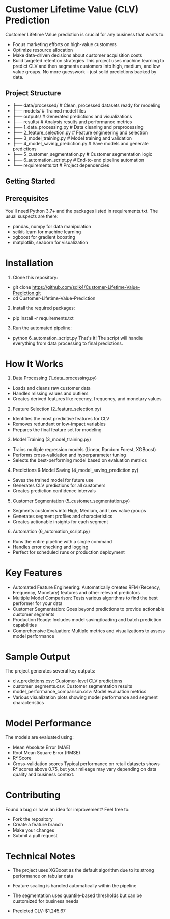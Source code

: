 # Customer Lifetime Value (CLV) Prediction  
Customer Lifetime Value prediction is crucial for any business that wants to:
- Focus marketing efforts on high-value customers
- Optimize resource allocation
- Make data-driven decisions about customer acquisition costs
- Build targeted retention strategies
This project uses machine learning to predict CLV and then segments customers into high, medium, and low value groups. No more guesswork – just solid predictions backed by data.

## Project Structure  
- ├── data/processed/          # Clean, processed datasets ready for modeling
- ├── models/                  # Trained model files
- ├── outputs/                 # Generated predictions and visualizations
- ├── results/                 # Analysis results and performance metrics
- ├── 1_data_processing.py     # Data cleaning and preprocessing
- ├── 2_feature_selection.py   # Feature engineering and selection
- ├── 3_model_training.py      # Model training and validation
- ├── 4_model_saving_prediction.py  # Save models and generate predictions
- ├── 5_customer_segmentation.py    # Customer segmentation logic
- ├── 6_automation_script.py   # End-to-end pipeline automation
- └── requirements.txt         # Project dependencies

## Getting Started
## Prerequisites
You'll need Python 3.7+ and the packages listed in requirements.txt. The usual suspects are there:
- pandas, numpy for data manipulation
- scikit-learn for machine learning
- xgboost for gradient boosting
- matplotlib, seaborn for visualization

# Installation
1. Clone this repository:
- git clone https://github.com/sdlk4/Customer-Lifetime-Value-Prediction.git
- cd Customer-Lifetime-Value-Prediction

2. Install the required packages:
- pip install -r requirements.txt

3. Run the automated pipeline:
- python 6_automation_script.py
That's it! The script will handle everything from data processing to final predictions.

# How It Works
1. Data Processing (1_data_processing.py)
- Loads and cleans raw customer data
- Handles missing values and outliers
- Creates derived features like recency, frequency, and monetary values

2. Feature Selection (2_feature_selection.py)
- Identifies the most predictive features for CLV
- Removes redundant or low-impact variables
- Prepares the final feature set for modeling

3. Model Training (3_model_training.py)
- Trains multiple regression models (Linear, Random Forest, XGBoost)
- Performs cross-validation and hyperparameter tuning
- Selects the best-performing model based on evaluation metrics

4. Predictions & Model Saving (4_model_saving_prediction.py)
- Saves the trained model for future use
- Generates CLV predictions for all customers
- Creates prediction confidence intervals

5. Customer Segmentation (5_customer_segmentation.py)
- Segments customers into High, Medium, and Low value groups
- Generates segment profiles and characteristics
- Creates actionable insights for each segment

6. Automation (6_automation_script.py)
- Runs the entire pipeline with a single command
- Handles error checking and logging
- Perfect for scheduled runs or production deployment

# Key Features
- Automated Feature Engineering: Automatically creates RFM (Recency, Frequency, Monetary) features and other relevant predictors
- Multiple Model Comparison: Tests various algorithms to find the best performer for your data
- Customer Segmentation: Goes beyond predictions to provide actionable customer segments
- Production Ready: Includes model saving/loading and batch prediction capabilities
- Comprehensive Evaluation: Multiple metrics and visualizations to assess model performance

# Sample Output
The project generates several key outputs:
- clv_predictions.csv: Customer-level CLV predictions
- customer_segments.csv: Customer segmentation results
- model_performance_comparison.csv: Model evaluation metrics
- Various visualization plots showing model performance and segment characteristics

# Model Performance
The models are evaluated using:
- Mean Absolute Error (MAE)
- Root Mean Square Error (RMSE)
- R² Score
- Cross-validation scores
Typical performance on retail datasets shows R² scores above 0.75, but your mileage may vary depending on data quality and business context.

# Contributing
Found a bug or have an idea for improvement? Feel free to:
- Fork the repository
- Create a feature branch
- Make your changes
- Submit a pull request
  
# Technical Notes
- The project uses XGBoost as the default algorithm due to its strong performance on tabular data
- Feature scaling is handled automatically within the pipeline
- The segmentation uses quantile-based thresholds but can be customized for business needs

- Predicted CLV: $1,245.67

